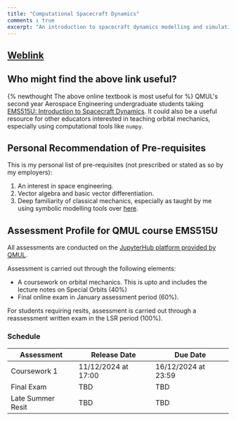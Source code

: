 ```yaml
---
title: "Computational Spacecraft Dynamics"
comments : true
excerpt: "An introduction to spacecraft dynamics modelling and simulation."
---
```

## [Weblink](http://angadhn.com/SpacecraftDynamics)

## Who might find the above link useful?
{% newthought The above online textbook is most useful for %} QMUL's second year Aerospace Engineering undergraduate students taking
[EMS515U: Introduction to Spacecraft Dynamics](https://www.qmul.ac.uk/modules/items/ems515u-introduction-to-spacecraft-dynamics.html).
It could also be a useful resource for other educators interested in teaching orbital mechanics, especially using computational
tools like `numpy`.

## Personal Recommendation of Pre-requisites
This is my personal list of pre-requisites (not prescribed or stated as so by my employers):
1. An interest in space engineering.
2. Vector algebra and basic vector differentiation.
3. Deep familiarity of classical mechanics, especially as taught by me using symbolic modelling tools over [here](https://www.angadhn.com/ComputationalDynamics).

## Assessment Profile for QMUL course EMS515U
All assessments are conducted on the [JupyterHub platform provided by QMUL](http://hub.comp-teach.qmul.ac.uk).

Assessment is carried out through the following elements:
- A coursework on orbital mechanics. This is upto and includes the lecture notes on Special Orbits (40%)
- Final online exam in January assessment period (60%).

For students requiring resits, assessment is carried out through a reassessment written exam
in the LSR period (100%).

### Schedule

| Assessment        | Release Date        | Due Date            |
| ----------------- | ------------------- | ------------------- |
| Coursework 1      | 11/12/2024 at 17:00 | 16/12/2024 at 23:59 |
| Final Exam        | TBD                 | TBD                 |
| Late Summer Resit | TBD                 | TBD                 |


